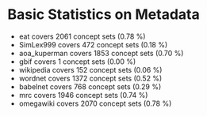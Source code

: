 # Basic Statistics on Metadata

* eat covers 2061 concept sets (0.78 %)
* SimLex999 covers 472 concept sets (0.18 %)
* aoa_kuperman covers 1853 concept sets (0.70 %)
* gbif covers 1 concept sets (0.00 %)
* wikipedia covers 152 concept sets (0.06 %)
* wordnet covers 1372 concept sets (0.52 %)
* babelnet covers 768 concept sets (0.29 %)
* mrc covers 1946 concept sets (0.74 %)
* omegawiki covers 2070 concept sets (0.78 %)
